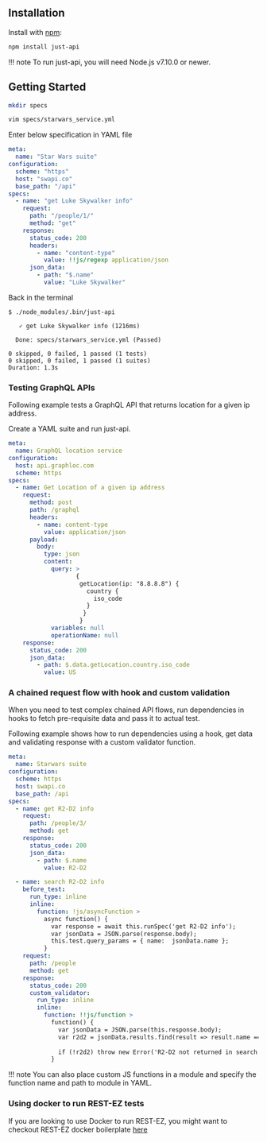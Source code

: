 ## Installation

Install with [npm](https://npmjs.org):

``` bash
npm install just-api
```

!!! note
      To run just-api, you will need Node.js v7.10.0 or newer.

## Getting Started

``` bash
mkdir specs
```

``` bash
vim specs/starwars_service.yml
```

Enter below specification in YAML file

``` yaml
meta:
  name: "Star Wars suite"
configuration:
  scheme: "https"
  host: "swapi.co"
  base_path: "/api"
specs:
  - name: "get Luke Skywalker info"
    request:
      path: "/people/1/"
      method: "get"
    response:
      status_code: 200
      headers:
        - name: "content-type"
          value: !!js/regexp application/json      
      json_data:
        - path: "$.name"
          value: "Luke Skywalker"
```

Back in the terminal

``` text
$ ./node_modules/.bin/just-api

   ✓ get Luke Skywalker info (1216ms)

  Done: specs/starwars_service.yml (Passed)

0 skipped, 0 failed, 1 passed (1 tests)
0 skipped, 0 failed, 1 passed (1 suites)
Duration: 1.3s
```

### Testing GraphQL APIs

Following example tests a GraphQL API that returns location for a given ip address.

Create a YAML suite and run just-api.

```yaml
meta:
  name: GraphQL location service
configuration:
  host: api.graphloc.com
  scheme: https
specs:
  - name: Get Location of a given ip address
    request:
      method: post
      path: /graphql
      headers:
        - name: content-type
          value: application/json
      payload:
        body:
          type: json
          content:
            query: >
                   {
                    getLocation(ip: "8.8.8.8") {
                      country {
                        iso_code
                      }
                     }
                    }
            variables: null
            operationName: null
    response:
      status_code: 200
      json_data:
        - path: $.data.getLocation.country.iso_code
          value: US
```

### A chained request flow with hook and custom validation

When you need to test complex chained API flows, run dependencies in hooks to fetch pre-requisite data 
and pass it to actual test.

Following example shows how to run dependencies using a hook, get data and validating response with a custom validator function.

```yaml
meta:
  name: Starwars suite
configuration:
  scheme: https
  host: swapi.co
  base_path: /api
specs:
  - name: get R2-D2 info
    request:
      path: /people/3/
      method: get
    response:
      status_code: 200
      json_data:
        - path: $.name
          value: R2-D2

  - name: search R2-D2 info
    before_test:
      run_type: inline
      inline:
        function: !js/asyncFunction >
          async function() {
            var response = await this.runSpec('get R2-D2 info');
            var jsonData = JSON.parse(response.body);
            this.test.query_params = { name:  jsonData.name };
          }
    request:
      path: /people
      method: get
    response:
      status_code: 200
      custom_validator:
        run_type: inline
        inline:
          function: !!js/function >
            function() {
              var jsonData = JSON.parse(this.response.body);
              var r2d2 = jsonData.results.find(result => result.name === 'R2-D2');
              
              if (!r2d2) throw new Error('R2-D2 not returned in search results');
            }
```


!!! note
    You can also place custom JS functions in a module and specify the function name and path to module in YAML.

### Using docker to run REST-EZ tests
If you are looking to use Docker to run REST-EZ, you might want to checkout
REST-EZ docker boilerplate [here](https://github.com/kiranz/docker-just-api-sample)